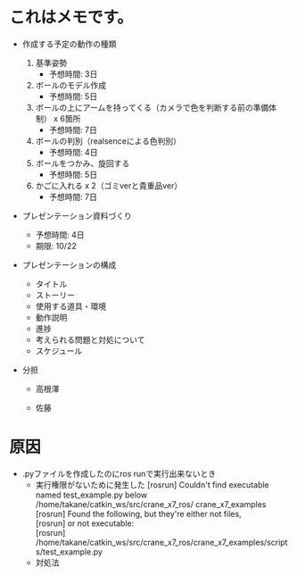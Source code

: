# これはメモです。

* 作成する予定の動作の種類
    1. 基準姿勢
        * 予想時間: 3日
    1. ボールのモデル作成
        * 予想時間: 5日
    1. ボールの上にアームを持ってくる（カメラで色を判断する前の準備体制） x 6箇所
        * 予想時間: 7日
    1. ボールの判別（realsenceによる色判別）
        * 予想時間: 4日
    1. ボールをつかみ、旋回する
        * 予想時間: 5日
    1. かごに入れる x 2（ゴミverと貴重品ver）
        * 予想時間: 7日
        
* プレゼンテーション資料づくり
    * 予想時間: 4日
    * 期限: 10/22
* プレゼンテーションの構成
    * タイトル
    * ストーリー
    * 使用する道具・環境
    * 動作説明
    * 進捗
    * 考えられる問題と対処について
    * スケジュール

* 分担
    * 高根澤

    * 佐藤
# 原因
* .pyファイルを作成したのにros runで実行出来ないとき
    * 実行権限がないために発生した
    [rosrun] Couldn't find executable named test_example.py below /home/takane/catkin_ws/src/crane_x7_ros/      crane_x7_examples  
    [rosrun] Found the following, but they're either not files,  
    [rosrun] or not executable:  
    [rosrun]   /home/takane/catkin_ws/src/crane_x7_ros/crane_x7_examples/scripts/test_example.py  
    * 対処法

        

